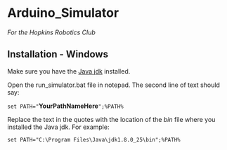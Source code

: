 Arduino_Simulator
=================

*For the Hopkins Robotics Club*

Installation - Windows
-----------------

Make sure you have the [Java jdk](http://www.oracle.com/technetwork/java/javase/downloads/jdk8-downloads-2133151.html) installed.

Open the run_simulator.bat file in notepad. The second line of text should say: 

```set PATH="```**YourPathNameHere**```";%PATH%```

Replace the text in the quotes with the location of the *bin* file where you installed the Java jdk. For example:

```set PATH="C:\Program Files\Java\jdk1.8.0_25\bin";%PATH%```
